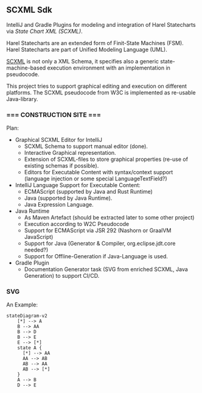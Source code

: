 ## SCXML Sdk

IntelliJ and Gradle Plugins for modeling and integration of Harel Statecharts via _State Chart XML (SCXML)_.

Harel Statecharts are an extended form of Finit-State Machines (FSM). Harel Statecharts are part of Unified Modeling Language (UML).

[SCXML](https://www.w3.org/TR/scxml/) is not only a XML Schema, it specifies also a generic state-machine-based execution environment with an implementation in pseudocode.

This project tries to support graphical editing and execution on different platforms. 
The SCXML pseudocode from W3C is implemented as re-usable Java-library.

### === CONSTRUCTION SITE ===


Plan:
+ Graphical SCXML Editor for IntelliJ
  + SCXML Schema to support manual editor (done).
  + Interactive Graphical representation.
  + Extension of SCXML-files to store graphical properties (re-use of existing schemas if possible).
  + Editors for Executable Content with syntax/context support (language injection or some special LanguageTextField?)
+ IntelliJ Language Support for Executable Content: 
  + ECMAScript (supported by Java and Rust Runtime)
  + Java (supported by Java Runtime).
  + Java Expression Language.
+ Java Runtime 
  + As Maven Artefact (should be extracted later to some other project)
  + Execution according to W2C Pseudocode
  + Support for ECMAScript via JSR 292 (Nashorn or GraalVM JavaScript)
  + Support for Java (Generator & Compiler, org.eclipse.jdt.core needed?)
  + Support for Offline-Generation if Java-Language is used.
+ Gradle Plugin
  + Documentation Generator task (SVG from enriched SCXML, Java Generation) to support CI/CD.


### SVG

An Example:

```mermaid
stateDiagram-v2
    [*] --> A
    B --> AA
    B --> D
    B --> E
    E --> [*]
    state A {
      [*] --> AA
      AA --> AB
      AB --> AA
      AB --> [*]
    }
    A --> B
    D --> E
```
